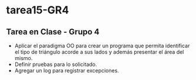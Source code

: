 # tarea15-GR4
## Tarea en Clase - Grupo 4

- Aplicar el paradigma OO para crear un
programa que permita identificar el tipo de
triángulo acorde a sus lados y además
presentar el área del mismo.
- Definir pruebas para lo solicitado.
- Agregar un log para registrar excepciones.